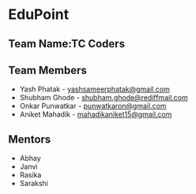 # EduPoint

## Team Name:TC Coders

## Team Members

* Yash Phatak     - yashsameerphatak@gmail.com
* Shubham Ghode   - shubham.ghode@rediffmail.com
* Onkar Punwatkar - punwatkaron@gmail.com
* Aniket Mahadik  - mahadikaniket15@gmail.com

## Mentors

* Abhay
* Janvi
* Rasika
* Sarakshi
